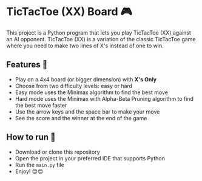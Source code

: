 # TicTacToe (XX) Board 🎮

This project is a Python program that lets you play TicTacToe (XX) against an AI opponent. TicTacToe (XX) is a variation of the classic TicTacToe game where you need to make two lines of X's instead of one to win.

## Features 🌟

- Play on a 4x4 board (or bigger dimension) with **X's Only**
- Choose from two difficulty levels: easy or hard
- Easy mode uses the Minimax algorithm to find the best move
- Hard mode uses the Minimax with Alpha-Beta Pruning algorithm to find the best move faster
- Use the arrow keys and the space bar to make your move
- See the score and the winner at the end of the game

## How to run 🚀

- Download or clone this repository
- Open the project in your preferred IDE that supports Python
- Run the `main.py` file
- Enjoy! 😊😍